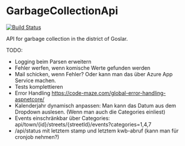 # GarbageCollectionApi

[![Build Status](https://travis-ci.com/DanielGrams/GarbageCollectionApi.svg?branch=master)](https://travis-ci.com/DanielGrams/GarbageCollectionApi)

API for garbage collection in the district of Goslar.

TODO:

- Logging beim Parsen erweitern
- Fehler werfen, wenn komische Werte gefunden werden
- Mail schicken, wenn Fehler? Oder kann man das über Azure App Service machen.
- Tests komplettieren
- Error Handling <https://code-maze.com/global-error-handling-aspnetcore/>
- Kalenderjahr dynamisch anpassen: Man kann das Datum aus dem Dropdown auslesen. (Wenn man auch die Categories einliest)
- Events einschränkbar über Categories: api/town/{id}/streets/{streetId}/events?categories=1,4,7
- /api/status mit letztem stamp und letztem kwb-abruf (kann man für cronjob nehmen?)